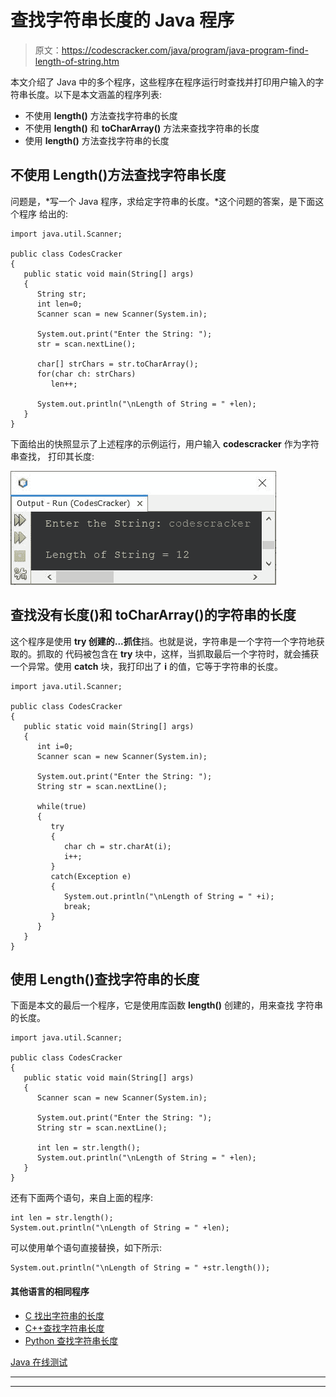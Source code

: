 # 查找字符串长度的 Java 程序

> 原文：<https://codescracker.com/java/program/java-program-find-length-of-string.htm>

本文介绍了 Java 中的多个程序，这些程序在程序运行时查找并打印用户输入的字符串长度。以下是本文涵盖的程序列表:

*   不使用 **length()** 方法查找字符串的长度
*   不使用 **length()** 和 **toCharArray()** 方法来查找字符串的长度
*   使用 **length()** 方法查找字符串的长度

## 不使用 Length()方法查找字符串长度

问题是，*写一个 Java 程序，求给定字符串的长度。*这个问题的答案，是下面这个程序 给出的:

```
import java.util.Scanner;

public class CodesCracker
{
   public static void main(String[] args)
   {
      String str;
      int len=0;
      Scanner scan = new Scanner(System.in);

      System.out.print("Enter the String: ");
      str = scan.nextLine();

      char[] strChars = str.toCharArray();
      for(char ch: strChars)
         len++;

      System.out.println("\nLength of String = " +len);
   }
}
```

下面给出的快照显示了上述程序的示例运行，用户输入 **codescracker** 作为字符串查找， 打印其长度:

![java find length of string](img/a859884e9a48128ff19c80c58deb9020.png)

## 查找没有长度()和 toCharArray()的字符串的长度

这个程序是使用 **try 创建的...抓住**挡。也就是说，字符串是一个字符一个字符地获取的。抓取的 代码被包含在 **try** 块中，这样，当抓取最后一个字符时，就会捕获一个异常。使用 **catch** 块，我打印出了 **i** 的值，它等于字符串的长度。

```
import java.util.Scanner;

public class CodesCracker
{
   public static void main(String[] args)
   {
      int i=0;
      Scanner scan = new Scanner(System.in);

      System.out.print("Enter the String: ");
      String str = scan.nextLine();

      while(true)
      {
         try
         {
            char ch = str.charAt(i);
            i++;
         }
         catch(Exception e)
         {
            System.out.println("\nLength of String = " +i);
            break;
         }
      }
   }
}
```

## 使用 Length()查找字符串的长度

下面是本文的最后一个程序，它是使用库函数 **length()** 创建的，用来查找 字符串的长度。

```
import java.util.Scanner;

public class CodesCracker
{
   public static void main(String[] args)
   {
      Scanner scan = new Scanner(System.in);

      System.out.print("Enter the String: ");
      String str = scan.nextLine();

      int len = str.length();
      System.out.println("\nLength of String = " +len);
   }
}
```

还有下面两个语句，来自上面的程序:

```
int len = str.length();
System.out.println("\nLength of String = " +len);
```

可以使用单个语句直接替换，如下所示:

```
System.out.println("\nLength of String = " +str.length());
```

#### 其他语言的相同程序

*   [C 找出字符串的长度](/c/program/c-program-find-length-of-string.htm)
*   [C++查找字符串长度](/cpp/program/cpp-program-find-length-of-string.htm)
*   [Python 查找字符串长度](/python/program/python-program-find-length-of-string.htm)

[Java 在线测试](/exam/showtest.php?subid=1)

* * *

* * *